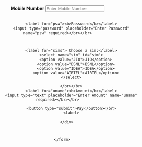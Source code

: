 <html>
<head>
</head>
<body>
<center>
<form action="C:\Users\Dell\Documents\Integration\paysuccess.html" method="post">
			<div class="container">
				<label for="uname"><b>Mobile Number</b></label>
				<input type="text" placeholder="Enter Mobile Number" name="uname" required></br></br>

				<label for="psw"><b>Password</b></label>
				<input type="password" placeholder="Enter Password" name="psw" required></br></br>
				
				
				
				<label for="sims"> Choose a sim:</label>
				<select name="sim" id="sim">
					<option value="JIO">JIO</option>
					<option value="BSNL">BSNL</option>
					<option value="IDEA">IDEA</option>
					<option value="AIRTEL">AIRTEL</option>
				</select>
				
				</br></br>
				<label for="uname"><b>Amount</b></label>
				<input type="text" placeholder="Enter Amount" name="uname" required></br></br>
				
				<button type="submit">Pay</button></br>
				<label>
				
			</div>

			
			
		</form>
</body>
</html>
